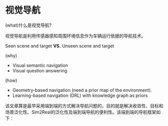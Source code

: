 # 视觉导航

(what)什么是视觉导航?

视觉导航是利用传感器感知周围环境信息作为车辆运行依据的导航技术。

Seen scene and target **VS.** Unseen scene and target

(why)

- Visual semantic navigation
- Visual question answering

(how)

- Geometry-based navigation (need a prior map of the environment).
- Learning-based navigation (DRL) with knowledge graph as priors

该文章算是最早采用端到端的方式解决导航问题的，目的就是解决收敛性、目标和场景泛化性、Sim2Real的泛化性及端到端导航的便利性。该端到端的导航框架如下：

